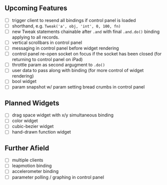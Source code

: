Upcoming Features
-----------------

- [ ] trigger client to resend all bindings if control panel is loaded
- [ ] shorthand, e.g. `Tweak('a', obj, 'int', 0, 100, fn)`
- [ ] new Tweak statements chainable after `.and` with final `.and.do()` binding applying to all records.
- [ ] vertical scrollbars in control panel
- [ ] messaging in control panel before widget rendering
- [ ] control panel re-open socket on focus if the socket has been closed (for returning to control panel on iPad)
- [ ] throttle param as second argugment to `.do()`
- [ ] user data to pass along with binding (for more control of widget rendering)
- [ ] bool widget
- [ ] param snapshot w/ param setting bread crumbs in control panel

Planned Widgets
---------------

- [ ] drag space widget with x/y simultaneous binding
- [ ] color widget
- [ ] cubic-bezier widget
- [ ] hand-drawn function widget

Further Afield
--------------

- [ ] multiple clients
- [ ] leapmotion binding
- [ ] accelerometer binding
- [ ] parameter polling / graphing in control panel

